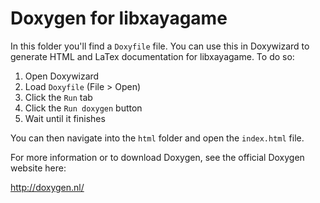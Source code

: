 # Doxygen for libxayagame

In this folder you'll find a `Doxyfile` file. You can use this in Doxywizard to generate HTML and LaTex documentation for libxayagame. To do so:

1. Open Doxywizard 
1. Load `Doxyfile` (File > Open)
1. Click the `Run` tab
1. Click the `Run doxygen` button
1. Wait until it finishes

You can then navigate into the `html` folder and open the `index.html` file.

For more information or to download Doxygen, see the official Doxygen website here:

http://doxygen.nl/

